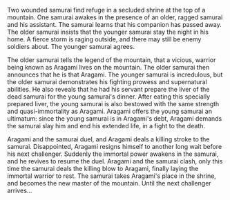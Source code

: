 <!-- Aragami (2003) -->

Two wounded samurai find refuge in a secluded shrine at the top of a mountain. One samurai awakes in the presence of an older, ragged samurai and his assistant. The samurai learns that his companion has passed away. The older samurai insists that the younger samurai stay the night in his home. A fierce storm is raging outside, and there may still be enemy soldiers about. The younger samurai agrees.

The older samurai tells the legend of the mountain, that a vicious, warrior being known as Aragami lives on the mountain. The older samurai then announces that he is that Aragami. The younger samurai is incredulous, but the older samurai demonstrates his fighting prowess and supernatural abilities. He also reveals that he had his servant prepare the liver of the dead samurai for the young samurai's dinner. After eating this specially prepared liver, the young samurai is also bestowed with the same strength and quasi-immortality as Aragami. Aragami offers the young samurai an ultimatum: since the young samurai is in Aragami's debt, Aragami demands the samurai slay him and end his extended life, in a fight to the death.

Aragami and the samurai duel, and Aragami deals a killing stroke to the samurai. Disappointed, Aragami resigns himself to another long wait before his next challenger. Suddenly the immortal power awakens in the samurai, and he revives to resume the duel. Aragami and the samurai clash, only this time the samurai deals the killing blow to Aragami, finally laying the immortal warrior to rest. The samurai takes Aragami's place in the shrine, and becomes the new master of the mountain. Until the next challenger arrives...